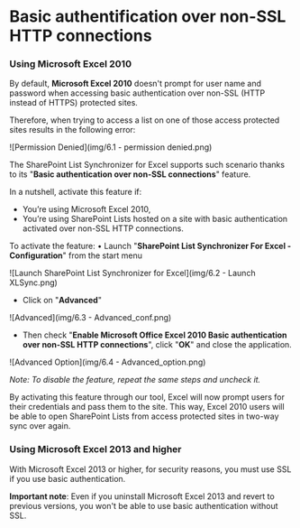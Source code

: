 # Basic authentification over non-SSL HTTP connections


### Using Microsoft Excel 2010

By default, **Microsoft Excel 2010** doesn't prompt for user name and password when accessing basic authentication over non-SSL (HTTP instead of HTTPS) protected sites.

Therefore, when trying to access a list on one of those access protected sites results in the following error:

![Permission Denied](img/6.1 - permission denied.png)

The SharePoint List Synchronizer for Excel supports such scenario thanks to its "**Basic authentication over non-SSL connections**" feature.

In a nutshell, activate this feature if:
* You’re using Microsoft Excel 2010,
* You’re using SharePoint Lists hosted on a site with basic authentication activated over non-SSL HTTP connections.

To activate the feature:
•	Launch "**SharePoint List Synchronizer For Excel - Configuration**" from the start menu

![Launch SharePoint List Synchronizer for Excel](img/6.2 - Launch XLSync.png)

* Click on "**Advanced**"

![Advanced](img/6.3 - Advanced_conf.png)

* Then check "**Enable Microsoft Office Excel 2010 Basic authentication over non-SSL HTTP connections**", click "**OK**" and close the application.

![Advanced Option](img/6.4 - Advanced_option.png)

*Note: To disable the feature, repeat the same steps and uncheck it.*

By activating this feature through our tool, Excel will now prompt users for their credentials and pass them to the site. This way, Excel 2010 users will be able to open SharePoint Lists from access protected sites in two-way sync over again.


### Using Microsoft Excel 2013 and higher

With Microsoft Excel 2013 or higher, for security reasons, you must use SSL if you use basic authentication.

**Important note**: Even if you uninstall Microsoft Excel 2013 and revert to previous versions, you won't be able to use basic authentication without SSL.



